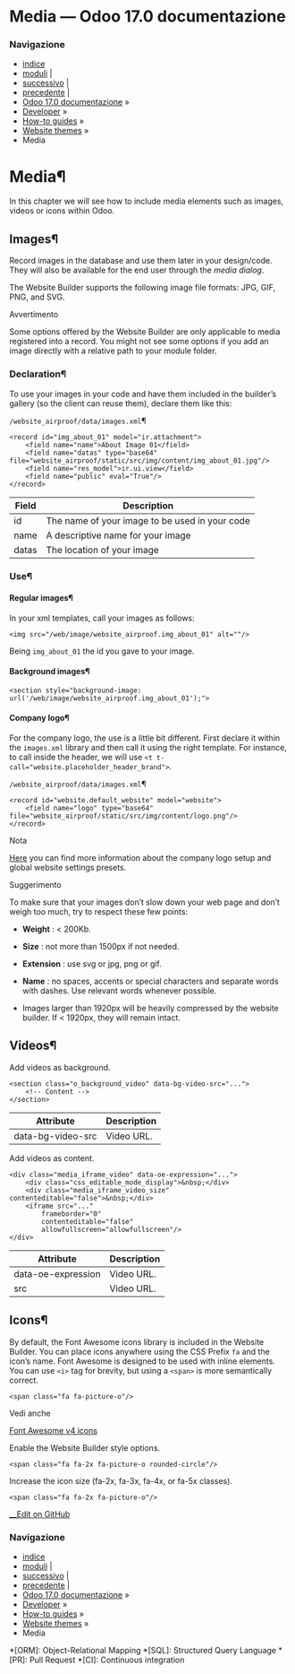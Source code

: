 # Media — Odoo 17.0 documentazione

### Navigazione

  * [indice](../../../genindex.html "Indice generale")
  * [moduli](../../../py-modindex.html "Indice del modulo Python") |
  * [successivo](building_blocks.html "Building blocks") |
  * [precedente](pages.html "Pages") |
  * [Odoo 17.0 documentazione](../../../index-2.html) »
  * [Developer](../../../developer.html) »
  * [How-to guides](../../howtos.html) »
  * [Website themes](../website_themes.html) »
  * Media



# Media¶

In this chapter we will see how to include media elements such as images, videos or icons within Odoo.

## Images¶

Record images in the database and use them later in your design/code. They will also be available for the end user through the _media dialog_.

The Website Builder supports the following image file formats: JPG, GIF, PNG, and SVG.

Avvertimento

Some options offered by the Website Builder are only applicable to media registered into a record. You might not see some options if you add an image directly with a relative path to your module folder.

### Declaration¶

To use your images in your code and have them included in the builder’s gallery (so the client can reuse them), declare them like this:

`/website_airproof/data/images.xml`¶
    
    
    <record id="img_about_01" model="ir.attachment">
        <field name="name">About Image 01</field>
        <field name="datas" type="base64" file="website_airproof/static/src/img/content/img_about_01.jpg"/>
        <field name="res_model">ir.ui.view</field>
        <field name="public" eval="True"/>
    </record>
    

Field | Description  
---|---  
id | The name of your image to be used in your code  
name | A descriptive name for your image  
datas | The location of your image  
  
### Use¶

#### Regular images¶

In your xml templates, call your images as follows:
    
    
    <img src="/web/image/website_airproof.img_about_01" alt=""/>
    

Being `img_about_01` the id you gave to your image.

#### Background images¶
    
    
    <section style="background-image: url('/web/image/website_airproof.img_about_01');">
    

#### Company logo¶

For the company logo, the use is a little bit different. First declare it within the `images.xml` library and then call it using the right template. For instance, to call inside the header, we will use `<t t-call="website.placeholder_header_brand">`.

`/website_airproof/data/images.xml`¶
    
    
    <record id="website.default_website" model="website">
        <field name="logo" type="base64" file="website_airproof/static/src/img/content/logo.png"/>
    </record>
    

Nota

[Here](theming.html#theming-module-website) you can find more information about the company logo setup and global website settings presets.

Suggerimento

To make sure that your images don’t slow down your web page and don’t weigh too much, try to respect these few points:

  * **Weight** : < 200Kb.

  * **Size** : not more than 1500px if not needed.

  * **Extension** : use svg or jpg, png or gif.

  * **Name** : no spaces, accents or special characters and separate words with dashes. Use relevant words whenever possible.

  * Images larger than 1920px will be heavily compressed by the website builder. If < 1920px, they will remain intact.




## Videos¶

Add videos as background.
    
    
    <section class="o_background_video" data-bg-video-src="...">
        <!-- Content -->
    </section>
    

Attribute | Description  
---|---  
data-bg-video-src | Video URL.  
  
Add videos as content.
    
    
    <div class="media_iframe_video" data-oe-expression="...">
        <div class="css_editable_mode_display">&nbsp;</div>
        <div class="media_iframe_video_size" contenteditable="false">&nbsp;</div>
        <iframe src="..."
            frameborder="0"
            contenteditable="false"
            allowfullscreen="allowfullscreen"/>
    </div>
    

Attribute | Description  
---|---  
data-oe-expression | Video URL.  
src | Video URL.  
  
## Icons¶

By default, the Font Awesome icons library is included in the Website Builder. You can place icons anywhere using the CSS Prefix `fa` and the icon’s name. Font Awesome is designed to be used with inline elements. You can use `<i>` tag for brevity, but using a `<span>` is more semantically correct.
    
    
    <span class="fa fa-picture-o"/>
    

Vedi anche

[Font Awesome v4 icons](https://fontawesome.com/v4/icons/)

Enable the Website Builder style options.
    
    
    <span class="fa fa-2x fa-picture-o rounded-circle"/>
    

Increase the icon size (fa-2x, fa-3x, fa-4x, or fa-5x classes).
    
    
    <span class="fa fa-2x fa-picture-o"/>
    

[ __Edit on GitHub](https://github.com/odoo/documentation/edit/17.0/content/developer/howtos/website_themes/media.rst)

### Navigazione

  * [indice](../../../genindex.html "Indice generale")
  * [moduli](../../../py-modindex.html "Indice del modulo Python") |
  * [successivo](building_blocks.html "Building blocks") |
  * [precedente](pages.html "Pages") |
  * [Odoo 17.0 documentazione](../../../index-2.html) »
  * [Developer](../../../developer.html) »
  * [How-to guides](../../howtos.html) »
  * [Website themes](../website_themes.html) »
  * Media


  *[ORM]: Object-Relational Mapping
  *[SQL]: Structured Query Language
  *[PR]: Pull Request
  *[CI]: Continuous integration